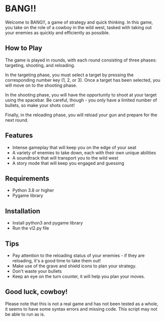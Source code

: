 # BANG!!

Welcome to BANG!!, a game of strategy and quick thinking. In this game, you take on the role of a cowboy in the wild west, tasked with taking out your enemies as quickly and efficiently as possible.

## How to Play

The game is played in rounds, with each round consisting of three phases: targeting, shooting, and reloading.

In the targeting phase, you must select a target by pressing the corresponding number key (1, 2, or 3). Once a target has been selected, you will move on to the shooting phase.

In the shooting phase, you will have the opportunity to shoot at your target using the spacebar. Be careful, though - you only have a limited number of bullets, so make your shots count!

Finally, in the reloading phase, you will reload your gun and prepare for the next round.

## Features

- Intense gameplay that will keep you on the edge of your seat
- A variety of enemies to take down, each with their own unique abilities
- A soundtrack that will transport you to the wild west
- A story mode that will keep you engaged and guessing

## Requirements

- Python 3.8 or higher
- Pygame library

## Installation 
- Install python3 and pygame library
- Run the vl2.py file

## Tips

- Pay attention to the reloading status of your enemies - if they are reloading, it's a good time to take them out!
- Make use of the grave and shield icons to plan your strategy.
- Don't waste your bullets
- Keep an eye on the turn counter, it will help you plan your moves.

## Good luck, cowboy!

Please note that this is not a real game and has not been tested as a whole, it seems to have some syntax errors and missing code. This script may not be able to run as is.
